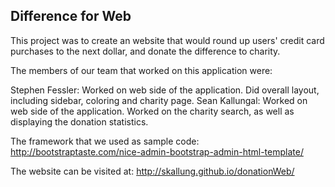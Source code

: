 ## Difference for Web
This project was to create an website that would round up users' credit card purchases to the next dollar, and donate the difference to charity.

The members of our team that worked on this application were:

Stephen Fessler: Worked on web side of the application. Did overall layout, including sidebar, coloring and charity page.
Sean Kallungal: Worked on web side of the application. Worked on the charity search, as well as displaying the donation statistics.

The framework that we used as sample code:
http://bootstraptaste.com/nice-admin-bootstrap-admin-html-template/

The website can be visited at:
http://skallung.github.io/donationWeb/

